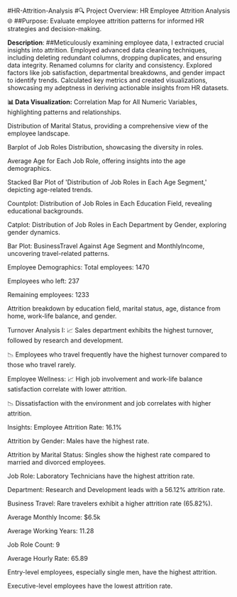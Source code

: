 #HR-Attrition-Analysis
#🔍 Project Overview: HR Employee Attrition Analysis 🌐
##Purpose: Evaluate employee attrition patterns for informed HR strategies and decision-making.

**Description**:
##Meticulously examining employee data, I extracted crucial insights into attrition. Employed advanced data cleaning techniques, including deleting redundant columns, dropping duplicates, and ensuring data integrity. Renamed columns for clarity and consistency. Explored factors like job satisfaction, departmental breakdowns, and gender impact to identify trends. Calculated key metrics and created visualizations, showcasing my adeptness in deriving actionable insights from HR datasets.

**📊 Data Visualization:**
Correlation Map for All Numeric Variables, highlighting patterns and relationships.

Distribution of Marital Status, providing a comprehensive view of the employee landscape.

Barplot of Job Roles Distribution, showcasing the diversity in roles.

Average Age for Each Job Role, offering insights into the age demographics.

Stacked Bar Plot of 'Distribution of Job Roles in Each Age Segment,' depicting age-related trends.

Countplot: Distribution of Job Roles in Each Education Field, revealing educational backgrounds.

Catplot: Distribution of Job Roles in Each Department by Gender, exploring gender dynamics.

Bar Plot: BusinessTravel Against Age Segment and MonthlyIncome, uncovering travel-related patterns.

Employee Demographics:
Total employees: 1470

Employees who left: 237

Remaining employees: 1233

Attrition breakdown by education field, marital status, age, distance from home, work-life balance, and gender.

Turnover Analysis I:
📈 Sales department exhibits the highest turnover, followed by research and development.

📉 Employees who travel frequently have the highest turnover compared to those who travel rarely.

Employee Wellness:
📈 High job involvement and work-life balance satisfaction correlate with lower attrition.

📉 Dissatisfaction with the environment and job correlates with higher attrition.

Insights:
Employee Attrition Rate: 16.1%

Attrition by Gender: Males have the highest rate.

Attrition by Marital Status: Singles show the highest rate compared to married and divorced employees.

Job Role: Laboratory Technicians have the highest attrition rate.

Department: Research and Development leads with a 56.12% attrition rate.

Business Travel: Rare travelers exhibit a higher attrition rate (65.82%).

Average Monthly Income: $6.5k

Average Working Years: 11.28

Job Role Count: 9

Average Hourly Rate: 65.89

Entry-level employees, especially single men, have the highest attrition.

Executive-level employees have the lowest attrition rate.
